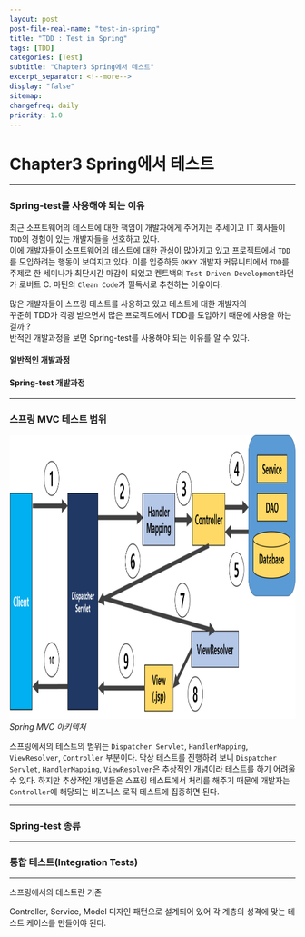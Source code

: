 ```yaml
---
layout: post
post-file-real-name: "test-in-spring"
title: "TDD : Test in Spring"
tags: [TDD]
categories: [Test]
subtitle: "Chapter3 Spring에서 테스트"
excerpt_separator: <!--more-->
display: "false"
sitemap:
changefreq: daily
priority: 1.0
---
```


<!--more-->

# Chapter3 Spring에서 테스트

---

### Spring-test를 사용해야 되는 이유

 최근 소프트웨어의 테스트에 대한 책임이 개발자에게 주어지는 추세이고 IT 회사들이 `TDD`의 경험이 있는 개발자들을 선호하고 있다.<br/>
 이에 개발자들이 소프트웨어의 테스트에 대한 관심이 많아지고 있고 프로젝트에서 `TDD`를 도입하려는 행동이 보여지고 있다. 이를 입증하듯 `OKKY` 개발자 커뮤니티에서 `TDD`를 주제로 한 세미나가 최단시간 마감이 되었고 켄트백의 `Test Driven Development`라던가 로버트 C. 마틴의 `Clean Code`가 필독서로 추천하는 이유이다.



많은 개발자들이 스프링 테스트를 사용하고 있고 테스트에 대한 개발자의  
꾸준히 TDD가 각광 받으면서 많은 프로젝트에서 TDD를 도입하기 때문에 사용을 하는걸까 ? <br/>
반적인 개발과정을 보면 Spring-test를 사용해야 되는 이유를 알 수 있다.

#### 일반적인 개발과정

#### Spring-test 개발과정 

---

### 스프링 MVC 테스트 범위

<img src="/md/img/test-in-spring/spring-mvc-architecture.png" height="500px">
<em>Spring MVC 아키텍처</em>

스프링에서의 테스트의 범위는 `Dispatcher Servlet`, `HandlerMapping`, `ViewResolver`, `Controller` 부분이다. 막상 테스트를 진행하려 보니 `Dispatcher Servlet`, `HandlerMapping`, `ViewResolver`은 추상적인 개념이라 테스트를 하기 어려울 수 있다. 하지만 추상적인 개념들은 스프링 테스트에서 처리를 해주기 때문에 개발자는 `Controller`에 해당되는 비즈니스 로직 테스트에 집중하면 된다.

---

### Spring-test 종류


---

### 통합 테스트(Integration Tests)

---

 
 스프링에서의 테스트란 기존 
 
Controller, Service, Model 디자인 패턴으로 설계되어 있어 각 계층의 성격에 맞는 테스트 케이스를 만들어야 된다.